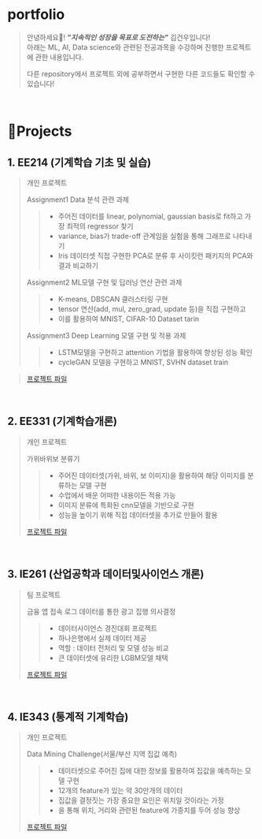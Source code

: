 # portfolio

> 안녕하세요👋! ***"지속적인 성장을 목표로 도전하는"*** 김건우입니다!  
> 아래는 ML, AI, Data science와 관련된 전공과목을 수강하며 진행한 프로젝트에 관한 내용입니다.
> 
> 다른 repository에서 프로젝트 외에 공부하면서 구현한 다른 코드들도 확인할 수 있습니다!

<br />

# 📝Projects

## 1. EE214 (기계학습 기초 및 실습)
> 개인 프로젝트
>
> Assignment1
> Data 분석 관련 과제
>> - 주어진 데이터를 linear, polynomial, gaussian basis로 fit하고 가장 최적의 regressor 찾기
>> - variance, bias가 trade-off 관계임을 실험을 통해 그래프로 나타내기
>> - Iris 데이터셋 직접 구현한 PCA로 분류 후 사이킷런 패키지의 PCA와 결과 비교하기
>
> Assignment2
> ML모델 구현 및 딥러닝 연산 관련 과제
>> - K-means, DBSCAN 클러스터링 구현
>> - tensor 연산(add, mul, zero_grad, update 등)을 직접 구현하고
>> - 이를 활용하여 MNIST, CIFAR-10 Dataset tarin
>
> Assignment3
> Deep Learning 모델 구현 및 적용 과제
>> - LSTM모델을 구현하고 attention 기법을 활용하여 향상된 성능 확인
>> - cycleGAN 모델을 구현하고 MNIST, SVHN dataset train

> [프로젝트 파일](https://github.com/Kimgeonw00/EE214)

<br />

## 2. EE331 (기계학습개론)
> 개인 프로젝트
> 
> 가위바위보 분류기
>
>> - 주어진 데이터셋(가위, 바위, 보 이미지)을 활용하여 해당 이미지를 분류하는 모델 구현
>> - 수업에서 배운 어떠한 내용이든 적용 가능
>> - 이미지 분류에 특화된 cnn모델을 기반으로 구현
>> - 성능을 높이기 위해 직접 데이터셋을 추가로 만들어 활용
>
> [프로젝트 파일](https://github.com/Kimgeonw00/EE331/tree/main/Project_rock_scissor_paper_classification)

<br />

## 3. IE261 (산업공학과 데이터및사이언스 개론)
> 팀 프로젝트
>
> 금융 앱 접속 로그 데이터를 통한 광고 집행 의사결정
>
>> - 데이터사이언스 경진대회 프로젝트
>> - 하나은행에서 실제 데이터 제공
>> - 역할 : 데이터 전처리 및 모델 성능 비교
>> - 큰 데이터셋에 유리한 LGBM모델 채택
>
> [프로젝트 파일](https://github.com/Kimgeonw00/IE261/tree/main/Term_project)

<br />

## 4. IE343 (통계적 기계학습)
> 개인 프로젝트
> 
> Data Mining Challenge(서울/부산 지역 집값 예측)
>
>> - 데이터셋으로 주어진 집에 대한 정보를 활용하여 집값을 예측하는 모델 구현
>> - 12개의 feature가 있는 약 30만개의 데이터
>> - 집값을 결정짓는 가장 중요한 요인은 위치일 것이라는 가정
>> - 을 통해 위치, 거리와 관련된 feature에 가중치를 두어 성능 향상
>
> [프로젝트 파일](https://github.com/Kimgeonw00/IE343/tree/main/Kaggle_project)


<br />
<!--
## Hi there 👋
**Kimgeonw00/kimgeonw00** is a ✨ _special_ ✨ repository because its `README.md` (this file) appears on your GitHub profile.

Here are some ideas to get you started:

- 🔭 I’m currently working on ...
- 🌱 I’m currently learning ...
- 👯 I’m looking to collaborate on ...
- 🤔 I’m looking for help with ...
- 💬 Ask me about ...
- 📫 How to reach me: ...
- 😄 Pronouns: ...
- ⚡ Fun fact: ...
-->
